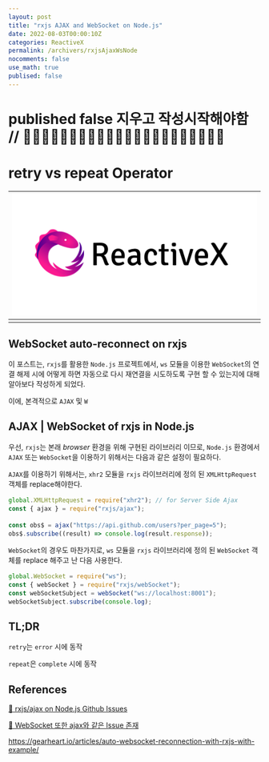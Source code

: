 ```yaml
---
layout: post
title: "rxjs AJAX and WebSocket on Node.js"
date: 2022-08-03T00:00:10Z
categories: ReactiveX
permalink: /archivers/rxjsAjaxWsNode
nocomments: false
use_math: true
publised: false
---
```


# published false 지우고 작성시작해야함 // 📙📙📙📙📙📙📙📙📙📙📙📙📙📙📙📙📙📙📙📙📙📙

# retry vs repeat Operator

| ![reactivex](/assets/posts/2022-08-02-nodeRxjsAjaxAndWS/reactivex_logo.png) |
| :-------------------------------------------------------------------------: |
|                                   <b></b>                                   |

## WebSocket auto-reconnect on rxjs

이 포스트는, `rxjs`를 활용한 `Node.js` 프로젝트에서, `ws` 모듈을 이용한 `WebSocket`의 연결 해제 시에 어떻게 하면 자동으로 다시 재연결을 시도하도록 구현 할 수 있는지에 대해 알아보다 작성하게 되었다.

이에, 본격적으로 `AJAX` 및 `W`

## AJAX | WebSocket of rxjs in Node.js

우선, `rxjs`는 본래 _browser_ 환경을 위해 구현된 라이브러리 이므로, `Node.js` 환경에서 `AJAX` 또는 `WebSocket`을 이용하기 위해서는 다음과 같은 설정이 필요하다.

`AJAX`를 이용하기 위해서는, `xhr2` 모듈을 `rxjs` 라이브러리에 정의 된 `XMLHttpRequest` 객체를 replace해야한다.

```javascript
global.XMLHttpRequest = require("xhr2"); // for Server Side Ajax
const { ajax } = require("rxjs/ajax");

const obs$ = ajax("https://api.github.com/users?per_page=5");
obs$.subscribe((result) => console.log(result.response));
```

`WebSocket`의 경우도 마찬가지로, `ws` 모듈을 `rxjs` 라이브러리에 정의 된 `WebSocket` 객체를 replace 해주고 난 다음 사용한다.

```javascript
global.WebSocket = require("ws");
const { webSocket } = require("rxjs/webSocket");
const webSocketSubject = webSocket("ws://localhost:8001");
webSocketSubject.subscribe(console.log);
```

## TL;DR

`retry`는 `error` 시에 동작

`repeat`은 `complete` 시에 동작

## References

[🔗 rxjs/ajax on Node.js Github Issues](https://github.com/ReactiveX/rxjs/issues/2099)

[🔗 WebSocket 또한 ajax와 같은 Issue 존재](https://github.com/ReactiveX/rxjs/issues/3942)

https://gearheart.io/articles/auto-websocket-reconnection-with-rxjs-with-example/
